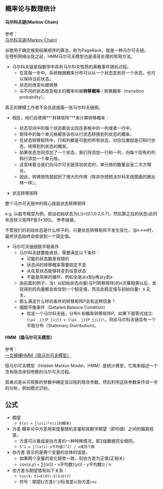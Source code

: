 ## 概率论与数理统计

#### 马尔科夫链(Markov Chain)

参考：  
[马尔科夫链(Markov Chain)](https://www.jianshu.com/p/ef9602955ca6)

谷歌用于确定搜索结果顺序的算法，称为PageRank，就是一种马尔可夫链。  
在卷积网络出现之前，HMM马尔可夫模型也是语音处理的常用方法。


* 马尔科夫链是指数学中具有马尔科夫性质的离散事件随机过程。
    - 在其每一步中，系统根据概率分布可以从一个状态变到另一个状态，也可以保持当前状态。
    - 状态的改变叫做转移
    - 与不同的状态改变相关的概率叫做**转移概率** / 转换概率（transition probability）。

真正的建模工作者不会总是就画一张马尔科夫链图。

* 相反，他们会使用**“转移矩阵”**来计算转移概率：
    - 状态空间中的每个状态都会出现在表格中的一列或者一行中。
    - 矩阵中的每个单元格都告诉你从行状态转换到列状态的概率。
    - 在状态转移矩阵中，行和列都是可能的所有状态，对应位置就是已知行状态，转移到列状态的概率。
    - 如果状态空间添加了一个状态，我们将添加一行和一列，向每个现有的列和行添加一个单元格。
    - 这意味着当我们向马尔可夫链添加状态时，单元格的数量会呈二次方增长。
    - 因此，转换矩阵就起到了很大的作用（除非你想把法尔科夫链图画的跟丛林一样）。

* 状态转移矩阵

整个马尔可夫链中的核心就是状态转移矩阵

e.g. 以股市模型为例，假设初始状态为t_0=[0.1,0.2,0.7]，然后算之后的状态(此时状态转义矩阵P是3*3的)。 参考链接。

不管我们的初始状态是什么样子的，只要状态转移矩阵不发生变化，当n→∞时，最终状态始终会收敛到一个固定值。

* 马尔可夫链细致平稳条件
    - 马尔科夫链要能收敛，需要满足以下条件：
        + 可能的状态数是有限的
        + 状态间的转移概率需要固定不变
        + 从任意状态能够转变到任意状态
        + 不能是简单的循环，例如全是从x到y再从y到x
    - 由前面的例子，当`t_0`(初始状态向量)与P(转移矩阵)的n次幂相乘以后，发现得到的向量都会收敛到一个稳定值，而且此稳定值与初始向量`t_0` 无关。
    - 那么满足什么样的条件的转移矩阵P会有这种现象？
    - 细致平衡条件（Detailed Balance Condition）
        + 给定一个马尔科夫链，分布π 和概率转移矩阵P，如果下面等式成立: `{\pi _i}{P_{ij}} = {\pi _j}{P_{ji}}\`，则此马尔科夫链具有一个平稳分布（Stationary Distribution)。

#### HMM（隐马尔可夫模型）

参考：  
[一文搞懂HMM（隐马尔可夫模型）](https://www.cnblogs.com/skyme/p/4651331.html)

隐马尔可夫模型（Hidden Markov Model，HMM）是统计模型，它用来描述一个含有隐含未知参数的马尔可夫过程。

其难点是从可观察的参数中确定该过程的隐含参数。然后利用这些参数来作进一步的分析，例如模式识别。

## 公式

* 期望
    - `E(x) = ∑(x(i)*x(i)的概率)`
* 方差 概率论中方差用来度量随机变量和其数学期望（即均值）之间的偏离程度。
    - 方差可以看成是协方差的一种特殊情况，即2组数据完全相同。
    - `S^2 = ∑((x(i)-x平均值)^2) / x成员个数`
* 协方差 表示的是两个变量的总体的误差。
    - 如果两个变量的变化趋势一致，则协方差为正值(正相关)
    - cov(x,y) = ∑((x(i) - x平均数)(y(i) - y平均数)) / n
* 协方差与期望值有如下关系：
    - `Cov(X，Y)=E(XY)-E(X)E(Y)`
    - 符号：期望`E`/方差`S^2`/标准差`S`/协方差`cov`